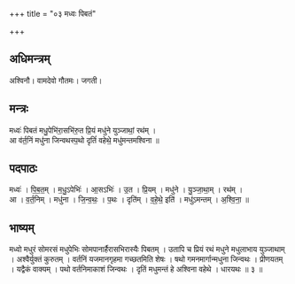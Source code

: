 +++
title = "०३ मध्वः पिबतं"

+++
## अधिमन्त्रम्
अश्विनौ। वामदेवो गौतमः। जगती।

## मन्त्रः
मध्वः॑ पिबतं मधु॒पेभि॑रा॒सभि॑रु॒त प्रि॒यं मधु॑ने युञ्जाथां॒ रथ॑म् ।  
आ व॑र्त॒निं मधु॑ना जिन्वथस्प॒थो दृतिं॑ वहेथे॒ मधु॑मन्तमश्विना ॥

## पदपाठः
मध्वः॑ । पि॒ब॒त॒म् । म॒धु॒ऽपेभिः॑ । आ॒सऽभिः॑ । उ॒त । प्रि॒यम् । मधु॑ने । यु॒ञ्जा॒था॒म् । रथ॑म् ।  
आ । व॒र्त॒निम् । मधु॑ना । जि॒न्व॒थः॒ । प॒थः । दृति॑म् । व॒हे॒थे॒ इति॑ । मधु॑ऽमन्तम् । अ॒श्वि॒ना॒ ॥

## भाष्यम्
मध्वो मधुरं सोमरसं मधुपेभिः सोमपानार्हैरासभिरास्यैः पिबतम् । उतापि च प्रियं रथं मधुने मधुलाभाय युञ्जाथाम् । अश्वैर्युक्तं कुरुतम् । वर्तनिं यजमानगृहमा गच्छतमिति शेषः । षथो गमनमार्गान्मधुना जिन्वथः । प्रीणयतम् । यद्वैकं वाक्यम् । पथो वर्तनिमाकाशं जिन्वथः । दृतिं मधुमन्तं हे अश्विना वहेथे । धारयथः ॥ ३ ॥